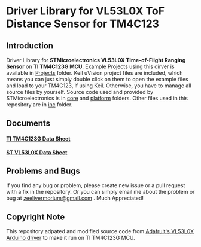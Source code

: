 # Driver Library for VL53L0X ToF Distance Sensor for TM4C123

## Introduction
Driver Library for **STMicroelectronics VL53L0X Time-of-Flight Ranging Sensor** on **TI TM4C123G MCU**. Example Projects using this dirver is available in [Projects](Projects) folder. Keil uVision project files are included, which means you can just simply double click on them to open the example files and load to your TM4C123, if using Keil. Otherwise, you have to manage all source files by yourself. Source code used and provided by STMicroelectronics is in [core](core) and [platform](platform) folders. Other files used in this repository are in [inc](inc) folder.

## Documents
#### [TI TM4C123G Data Sheet](http://www.ti.com/lit/ds/symlink/tm4c123gh6pm.pdf)
#### [ST VL53L0X Data Sheet](https://www.st.com/resource/en/datasheet/vl53l0x.pdf)

## Problems and Bugs
If you find any bug or problem, please create new issue or a pull request with a fix in the repository.
Or you can simply email me about the problem or bug at zeelivermorium@gmail.com .
Much Appreciated!

## Copyright Note
This repository adpated and modified source code from [Adafruit's VL53L0X Arduino driver](https://github.com/adafruit/Adafruit_VL53L0X) to make it run on TI TM4C123G MCU.

